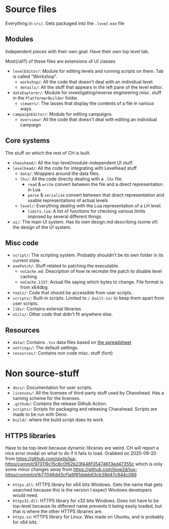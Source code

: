 # Source files

Everything in `src/`. Gets packaged into the `.love`/`.exe` file

## Modules

Independent pieces with their own goal. Have their own top level tab.

Most(/all?) of these files are extensions of UI classes

- `levelEditor/`: Module for editing levels and running scripts on them. Tab is called "Workshop".
  - `workshop/`: All the code that doesn't deal with an individual level.
  - `details/`: All the stuff that appears in the left pane of the level editor.
- `dataExplorer/`: Module for investigating/reverse engineering misc. stuff in the `PlatformerBuilder` folder.
  - `viewers/`: The lasses that display the contents of a file in various ways.
- `campaignEditor/`: Module for editing campaigns.
  - `overview/`: All the code that doesn't deal with editing an individual campaign

## Core systems

The stuff on which the rest of CH is built.

- `chaoshead/`: All the top-level/module-independent UI stuff.
- `levelhead/`: All the code for integrating with Levelhead stuff
  - `data/`: Wrappers around the data files.
  - `lhs/`: All the code directly dealing with a `.lhs` file.
    - `read` & `write` convert between the file and a direct representation in Lua
    - `parse` & `serialize` convert between that direct representation and usable representations of actual levels
  - `level/`: Everything dealing with the Lua representation of a LH level.
    - `limits.lua`: A list of functions for checking various limits imposed by several different things.
- `ui/`: The main UI system. Has its own design.md describing (some of) the design of the UI system.

## Misc code

- `script/`: The scripting system. Probably shouldn't be its own folder in its current state.
- `exePatch/`: Stuff related to patching the executable.
  - `noCache.md`: Description of how te recreate the patch to disable level caching
  - `noCache.1337`: Actual file saying which bytes to change. File format is from x64dbg.
- `tools/`: Code that should be accessible from user scripts.
- `scripts/`: Built-in scripts. Limited to `/.built-in/` to keep them apart from user scripts.
- `libs/`: Contains external libraries
- `utils/`: Other code that didn't fit anywhere else.

## Resources

- `data/`: Contains `.tsv` data files based on [the spreadsheet](https://docs.google.com/spreadsheets/d/1bzASSn2FgjqUldPzX8DS66Lv-r2lk3V12jZjl51uaTk/)
- `settings/`: The default settings.
- `resources/`: Contains non code misc. stuff (font)

# Non source-stuff

- `docs/`: Documentation for user scripts.
- `licenses/`: All the licenses of third-party stuff used by Chaoshead. Has a naming scheme for the licenses.
- `.github/`: Contains the release Github Action.
- `scripts/`: Scripts for packaging and releasing Chaoshead. Scripts are made to be run with Deno.
- `build/`: where the build script does its work

## HTTPS libraries

Have to be top-level because dynamic libraries are weird.
CH will report a nice error modal on what to do if it fails to load.
Grabbed on 2025-09-20 from https://github.com/qixils/lua-https/commit/973119c15c8c0f62b23f446f35474613ed47355c which is only some minor changes away from https://github.com/love2d/lua-https/commit/e1b77046dd3cf1a9f61ddeb63cb39d47c844c089

- `https.dll`: HTTPS library for x64 bits Windows. Gets the name that gets searched because this is the version I expect Windows developers would need.
- `https32.dll`: HTTPS library for x32 bits Windows. Does not have to be top-level because its different name prevents it being easily loaded, but that is where the other HTTPS libraries are.
- `https.so`: HTTPS library for Linux. Was made on Ubuntu, and is probably for x64 bits.